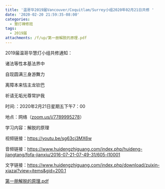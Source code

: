 ```yaml
---
title: '温哥华2019届Vancouver/Coquitlam/Surrey小组2020年02月21日共修 '
date: '2020-02-20 21:59:35-08:00'
categories:
  - 慧灯禅修班
tags:
  - 2019届
attachments: /f/up/第一册解脱的原理.pdf
---
```

2019届温哥华慧灯小组共修通知：

诸法等性本基法界中

自现圆满三身游舞力

离障本来怙主龙钦巴

祈请无垢光尊常护我



时间:：2020年2月21日星期五下午7：00



地点：网络（[zoom.us/j/7789995278](http://zoom.us/j/7789995278)）



学习内容：解脱的原理



视频链接：<https://youtu.be/sg63cj3MX6w>

音频链接：<https://www.huidengzhiguang.com/index.php/huideng-jiangtang/fofa-jianxiu/2016-07-21-07-49-31/605-l10001>

文字链接：<https://www.huidengzhiguang.com/index.php/download/zuixin-xiazai?view=items&gid=200.1>

[第一册解脱的原理.pdf](https://s3.ca-central-1.wasabisys.com/hddata/f.huidengchanxiu.net/hdv/f/up/第一册解脱的原理.pdf)
